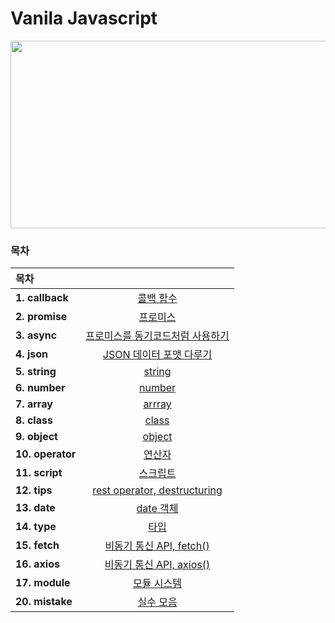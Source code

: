 # Vanila Javascript 

<p align='center'><img src="https://user-images.githubusercontent.com/76730867/154012678-848d08de-f65e-44a1-a436-3da97c3690b6.png" width="600" height="300"/></center></p>

### 목차

|목차||
|:--------|:--------:|
|**1. callback**|[콜백 함수][junha-01]| 
|**2. promise**|[프로미스][junha-02]| 
|**3. async**|[프로미스를 동기코드처럼 사용하기][junha-03]| 
|**4. json**|[JSON 데이터 포맷 다루기][junha-04]| 
|**5. string**|[string][junha-05]| 
|**6. number**|[number][junha-06]| 
|**7. array**|[arrray][junha-07]| 
|**8. class**|[class][junha-08]| 
|**9. object**|[object][junha-09]| 
|**10. operator**|[연산자][junha-10]| 
|**11. script**|[스크립트][junha-11]| 
|**12. tips**|[rest operator, destructuring][junha-12]| 
|**13. date**|[date 객체][junha-13]| 
|**14. type**|[타입][junha-14]| 
|**15. fetch**|[비동기 통신 API, fetch()][junha-15]| 
|**16. axios**|[비동기 통신 API, axios()][junha-16]| 
|**17. module**|[모듈 시스템][junha-17]| 
|**20. mistake**|[실수 모음][junha-20]| 

[junha-01]:https://github.com/projectkorea/study-js-vanilla/blob/main/notes/1.callback.md
[junha-02]:https://github.com/projectkorea/study-js-vanilla/blob/main/notes/2.promise.md
[junha-03]:https://github.com/projectkorea/study-js-vanilla/blob/main/notes/3.async.md
[junha-04]:https://github.com/projectkorea/study-js-vanilla/blob/main/notes/4.json.md
[junha-05]:https://github.com/projectkorea/study-js-vanilla/blob/main/notes/5.string.md
[junha-06]:https://github.com/projectkorea/study-js-vanilla/blob/main/notes/6.number.md
[junha-07]:https://github.com/projectkorea/study-js-vanilla/blob/main/notes/7.array.md
[junha-08]:https://github.com/projectkorea/study-js-vanilla/blob/main/notes/8.class.md
[junha-09]:https://github.com/projectkorea/study-js-vanilla/blob/main/notes/9.object.md
[junha-10]:https://github.com/projectkorea/study-js-vanilla/blob/main/notes/10.operator.md
[junha-11]:https://github.com/projectkorea/study-js-vanilla/blob/main/notes/11.script.md
[junha-12]:https://github.com/projectkorea/study-js-vanilla/blob/main/notes/12.tips.md
[junha-13]:https://github.com/projectkorea/study-js-vanilla/blob/main/notes/13.date.md
[junha-14]:https://github.com/projectkorea/study-js-vanilla/blob/main/notes/14.type.md
[junha-15]:https://github.com/projectkorea/study-js-vanilla/blob/main/notes/15.fetch.md
[junha-16]:https://github.com/projectkorea/study-js-vanilla/blob/main/notes/16.axios.md
[junha-17]:https://github.com/projectkorea/study-js-vanilla/blob/main/notes/17.module.md
[junha-20]:https://github.com/projectkorea/study-js-vanilla/blob/main/notes/20.mistake.md